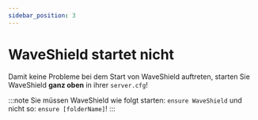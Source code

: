 ```yaml
---
sidebar_position: 3
---
```


# WaveShield startet nicht

Damit keine Probleme bei dem Start von WaveShield auftreten, starten Sie WaveShield <strong>ganz oben</strong> in ihrer `server.cfg`!

:::note
Sie müssen WaveShield wie folgt starten: `ensure WaveShield` und nicht so: `ensure [folderName]`!
:::
